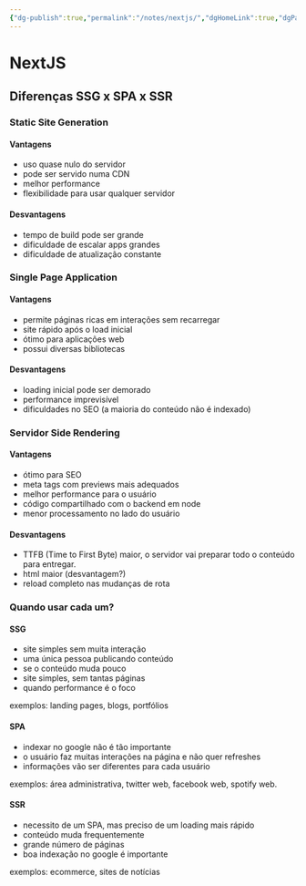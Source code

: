 ```yaml
---
{"dg-publish":true,"permalink":"/notes/nextjs/","dgHomeLink":true,"dgPassFrontmatter":false,"dgShowBacklinks":true,"dgShowLocalGraph":true}
---
```


# NextJS

## Diferenças SSG x SPA x SSR

### Static Site Generation

#### Vantagens

- uso quase nulo do servidor
- pode ser servido numa CDN
- melhor performance
- flexibilidade para usar qualquer servidor

#### Desvantagens

- tempo de build pode ser grande
- dificuldade de escalar apps grandes
- dificuldade de atualização constante


### Single Page Application

#### Vantagens

- permite páginas ricas em interações sem recarregar
- site rápido após o load inicial
- ótimo para aplicações web
- possui diversas bibliotecas

#### Desvantagens

- loading inicial pode ser demorado
- performance imprevisível
- dificuldades no SEO (a maioria do conteúdo não é indexado)

### Servidor Side Rendering

#### Vantagens

- ótimo para SEO
- meta tags com previews mais adequados
- melhor performance para o usuário
- código compartilhado com o backend em node
- menor processamento no lado do usuário

#### Desvantagens

- TTFB (Time to First Byte) maior, o servidor vai preparar todo o conteúdo para entregar.
- html maior (desvantagem?)
- reload completo nas mudanças de rota


### Quando usar cada um?

#### SSG

- site simples sem muita interação
- uma única pessoa publicando conteúdo
- se o conteúdo muda pouco
- site simples, sem tantas páginas
- quando performance é o foco

exemplos: landing pages, blogs, portfólios

#### SPA

- indexar no google não é tão importante
- o usuário faz muitas interações na página e não quer refreshes
- informações vão ser diferentes para cada usuário

exemplos: área administrativa, twitter web, facebook web, spotify web.

#### SSR

- necessito de um SPA, mas preciso de um loading mais rápido
- conteúdo muda frequentemente
- grande número de páginas
- boa indexação no google é importante

exemplos: ecommerce, sites de notícias


